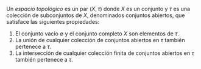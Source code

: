 Un _espacio topológico_ es un par $(X, \tau)$ donde $X$ es un conjunto y $\tau$ es una colección de subconjuntos de $X$, denominados conjuntos abiertos, que satisface las siguientes propiedades:

1. El conjunto vacío $\emptyset$ y el conjunto completo $X$ son elementos de $\tau$.
2. La unión de cualquier colección de conjuntos abiertos en $\tau$ también pertenece a $\tau$.
3. La intersección de cualquier colección finita de conjuntos abiertos en $\tau$ también pertenece a $\tau$.